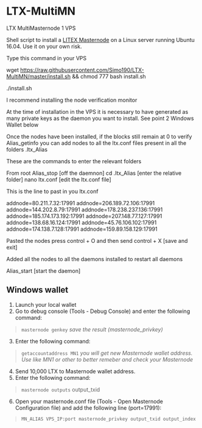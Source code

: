 # LTX-MultiMN
LTX MultiMasternode 1 VPS

Shell script to install a [LITEX Masternode](https://ltxcoin.info) on a Linux server running Ubuntu 16.04. Use it on your own risk.


Type this command in your VPS

wget https://raw.githubusercontent.com/Simo190/LTX-MultiMN/master/install.sh && chmod 777 bash install.sh 

./install.sh

I recommend installing the node verification monitor


At the time of installation in the VPS it is necessary to have generated as many private keys as the daemon you want to install. See point 2 Windows Wallet below

Once the nodes have been installed, if the blocks still remain at 0 to verify Alias_getinfo you can add nodes to all the ltx.conf files present in all the folders .ltx_Alias

These are the commands to enter the relevant folders

From root
Alias_stop [off the daemnon]
cd .ltx_Alias [enter the relative folder]
nano ltx.conf [edit the ltx.conf file]

This is the line to past in you ltx.conf

addnode=80.211.7.32:17991
addnode=206.189.72.106:17991
addnode=144.202.8.79:17991
addnode=178.238.237.136:17991
addnode=185.174.173.192:17991
addnode=207.148.77.127:17991
addnode=138.68.16.124:17991
addnode=45.76.106.102:17991
addnode=174.138.7.128:17991
addnode=159.89.158.129:17991

Pasted the nodes press control + O and then send control + X [save and exit]

Added all the nodes to all the daemons installed to restart all daemons

Alias_start [start the daemon]

## Windows wallet

1. Launch your local wallet
2. Go to debug console (Tools - Debug Console) and enter the following command:

> `masternode genkey` *save the result (masternode_privkey)*

3. Enter the following command: 

> `getaccountaddress MN1` *you will get new Masternode wallet address. Use like MN1 or other to better remeber and check your Masternode*

4. Send 10,000 LTX to Masternode wallet address.
5. Enter the following command: 

> `masternode outputs` output_txid

6. Open your masternode.conf file (Tools - Open Masternode Configuration file) and add the following line (port=17991):

> `MN_ALIAS VPS_IP:port masternode_privkey output_txid output_index`








